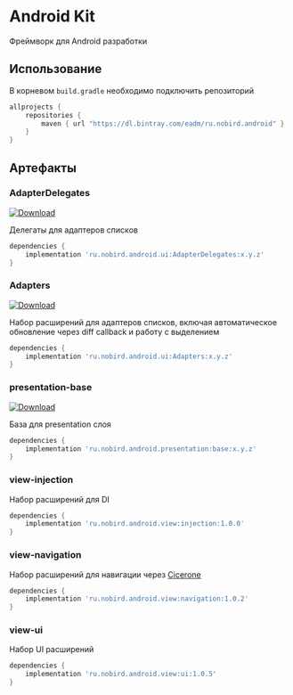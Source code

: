 # Android Kit
Фреймворк для Android разработки

## Использование

В корневом `build.gradle` необходимо подключить репозиторий
```groovy
allprojects {
    repositories {
        maven { url "https://dl.bintray.com/eadm/ru.nobird.android" }
    }
}
```

## Артефакты

### AdapterDelegates
[ ![Download](https://api.bintray.com/packages/eadm/ru.nobird.android/ru.nobird.android.ui.adapterdelegates/images/download.svg) ](https://bintray.com/eadm/ru.nobird.android/ru.nobird.android.ui.adapterdelegates/_latestVersion)

Делегаты для адаптеров списков

```groovy
dependencies {
    implementation 'ru.nobird.android.ui:AdapterDelegates:x.y.z'
}
```

### Adapters
[ ![Download](https://api.bintray.com/packages/eadm/ru.nobird.android/ru.nobird.android.ui.adapters/images/download.svg) ](https://bintray.com/eadm/ru.nobird.android/ru.nobird.android.ui.adapters/_latestVersion)

Набор расширений для адаптеров списков, включая автоматическое обновление через diff callback и работу с выделением

```groovy
dependencies {
    implementation 'ru.nobird.android.ui:Adapters:x.y.z'
}
```

### presentation-base
[ ![Download](https://api.bintray.com/packages/eadm/ru.nobird.android/ru.nobird.android.presentation/images/download.svg) ](https://bintray.com/eadm/ru.nobird.android/ru.nobird.android.presentation/_latestVersion)

База для presentation слоя

```groovy
dependencies {
    implementation 'ru.nobird.android.presentation:base:x.y.z'
}
```

### view-injection

Набор расширений для DI

```groovy
dependencies {
    implementation 'ru.nobird.android.view:injection:1.0.0'
}
```

### view-navigation

Набор расширений для навигации через [Cicerone](https://github.com/terrakok/Cicerone)

```groovy
dependencies {
    implementation 'ru.nobird.android.view:navigation:1.0.2'
}
```

### view-ui

Набор UI расширений

```groovy
dependencies {
    implementation 'ru.nobird.android.view:ui:1.0.5'
}
```